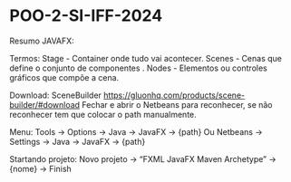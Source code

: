 # POO-2-SI-IFF-2024

Resumo JAVAFX:

Termos: 
Stage - Container onde tudo vai acontecer.
Scenes - Cenas que define o conjunto de componentes .
Nodes - Elementos ou controles gráficos que compõe a cena.

Download: SceneBuilder https://gluonhq.com/products/scene-builder/#download
Fechar e abrir o Netbeans para reconhecer, se não reconhecer tem que colocar o path manualmente.

Menu:
Tools -> Options -> Java -> JavaFX -> {path} 
Ou Netbeans -> Settings -> Java -> JavaFX -> {path}

Startando projeto:
Novo projeto -> “FXML JavaFX Maven Archetype” -> {nome} -> Finish